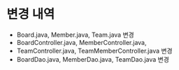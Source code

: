 # 변경 내역
- Board.java, Member.java, Team.java 변경
- BoardController.java, MemberController.java,
- TeamController.java, TeamMemberController.java 변경
- BoardDao.java, MemberDao.java, TeamDao.java 변경
